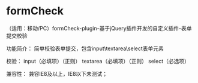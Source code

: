 # formCheck
（适用：移动/PC）formCheck-plugin-基于jQuery插件开发的自定义插件-表单提交校验


功能简介：
  简单校验表单提交，包含input\textarea\select表单元素
  
  校验：
    input（必填项）（正则）
    textarea（必填项）（正则）
    select（必选项）


兼容性：
  兼容IE8及以上，IE8以下未测试；
